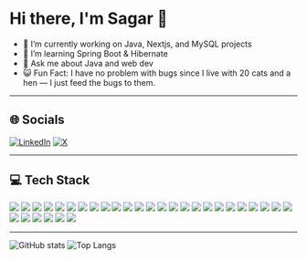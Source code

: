 # Hi there, I'm Sagar 👋

- 🔭 I’m currently working on Java, Nextjs, and MySQL projects
- 🌱 I’m learning Spring Boot & Hibernate
- 💬 Ask me about Java and web dev
- 😺 Fun Fact: I have no problem with bugs since I live with 20 cats and a hen — I just feed the bugs to them.

---
## 🌐 Socials  

[![LinkedIn](https://img.shields.io/badge/LinkedIn-%230077B5.svg?style=for-the-badge&logo=linkedin&logoColor=white)](https://linkedin.com/in/sagar-janjoted-100912svj) [![X](https://img.shields.io/badge/X-black.svg?style=for-the-badge&logo=X&logoColor=white)](https://x.com/SagarJanjoted11)


---
## 💻 Tech Stack  

<p>
  <img src="https://img.shields.io/badge/Java-%23ED8B00.svg?style=for-the-badge&logo=openjdk&logoColor=white" />
  <img src="https://img.shields.io/badge/Spring-%236DB33F.svg?style=for-the-badge&logo=spring&logoColor=white" />
  <img src="https://img.shields.io/badge/Hibernate-59666C.svg?style=for-the-badge&logo=hibernate&logoColor=white" />
  <img src="https://img.shields.io/badge/Next.js-000000?style=for-the-badge&logo=nextdotjs&logoColor=white" />
  <img src="https://img.shields.io/badge/TypeScript-%23007ACC.svg?style=for-the-badge&logo=typescript&logoColor=white" />
  <img src="https://img.shields.io/badge/Postgres-%23316192.svg?style=for-the-badge&logo=postgresql&logoColor=white" />
  <img src="https://img.shields.io/badge/MySQL-%2300f.svg?style=for-the-badge&logo=mysql&logoColor=white" />
  <img src="https://img.shields.io/badge/Oracle-F80000.svg?style=for-the-badge&logo=oracle&logoColor=white" />
  <img src="https://img.shields.io/badge/Oracle%20APEX-F80000.svg?style=for-the-badge&logo=oracle&logoColor=white" />
  <img src="https://img.shields.io/badge/React-%2320232a.svg?style=for-the-badge&logo=react&logoColor=%2361DAFB" />
  <img src="https://img.shields.io/badge/TailwindCSS-%2338B2AC.svg?style=for-the-badge&logo=tailwind-css&logoColor=white" />
  <img src="https://img.shields.io/badge/shadcn/ui-000000.svg?style=for-the-badge&logo=radix-ui&logoColor=white" />
  <img src="https://img.shields.io/badge/Bootstrap-7952B3.svg?style=for-the-badge&logo=bootstrap&logoColor=white" />
  <img src="https://img.shields.io/badge/jQuery-0769AD.svg?style=for-the-badge&logo=jquery&logoColor=white" />
  <img src="https://img.shields.io/badge/AJAX-2C2255.svg?style=for-the-badge&logo=javascript&logoColor=white" />
  <img src="https://img.shields.io/badge/JavaScript-F7DF1E.svg?style=for-the-badge&logo=javascript&logoColor=black" />
  <img src="https://img.shields.io/badge/HTML5-E34F26.svg?style=for-the-badge&logo=html5&logoColor=white" />
  <img src="https://img.shields.io/badge/CSS3-1572B6.svg?style=for-the-badge&logo=css3&logoColor=white" />
  <img src="https://img.shields.io/badge/Python-3776AB.svg?style=for-the-badge&logo=python&logoColor=white" />
  <img src="https://img.shields.io/badge/Node.js-339933.svg?style=for-the-badge&logo=node.js&logoColor=white" />
  <img src="https://img.shields.io/badge/JWT-000000.svg?style=for-the-badge&logo=jsonwebtokens&logoColor=white" />
  <img src="https://img.shields.io/badge/Leaflet-199900.svg?style=for-the-badge&logo=leaflet&logoColor=white" />
  <img src="https://img.shields.io/badge/Apache%20Tomcat-F8DC75.svg?style=for-the-badge&logo=apache-tomcat&logoColor=black" />
  <img src="https://img.shields.io/badge/Jetty-D9411E.svg?style=for-the-badge&logo=eclipsejetty&logoColor=white" />
  <img src="https://img.shields.io/badge/XAMPP-F37623.svg?style=for-the-badge&logo=xampp&logoColor=white" />
  <img src="https://img.shields.io/badge/Eclipse-2C2255.svg?style=for-the-badge&logo=eclipseide&logoColor=white" />
  <img src="https://img.shields.io/badge/Postman-FF6C37.svg?style=for-the-badge&logo=postman&logoColor=white" />
  <img src="https://img.shields.io/badge/AWS-232F3E.svg?style=for-the-badge&logo=amazonaws&logoColor=white" />
  <img src="https://img.shields.io/badge/Vercel-000000.svg?style=for-the-badge&logo=vercel&logoColor=white" />
  <img src="https://img.shields.io/badge/Git-F05032.svg?style=for-the-badge&logo=git&logoColor=white" />
  <img src="https://img.shields.io/badge/GitHub-181717.svg?style=for-the-badge&logo=github&logoColor=white" />
</p>


---

![GitHub stats](https://github-readme-stats.vercel.app/api?username=STRO09&show_icons=true)
![Top Langs](https://github-readme-stats.vercel.app/api/top-langs/?username=STRO09&layout=compact)
